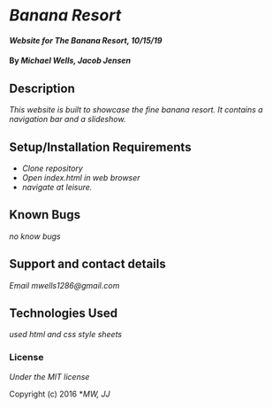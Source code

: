 # _Banana Resort_

#### _Website for The Banana Resort, 10/15/19_

#### By _**Michael Wells, Jacob Jensen**_

## Description

_This website is built to showcase the fine banana resort. It contains a navigation bar and a slideshow._

## Setup/Installation Requirements

* _Clone repository_
* _Open index.html in web browser_
* _navigate at leisure._




## Known Bugs

_no know bugs_

## Support and contact details

_Email mwells1286@gmail.com_

## Technologies Used

_used html and css style sheets_

### License

*Under the MIT license*

Copyright (c) 2016 **MW, JJ*
